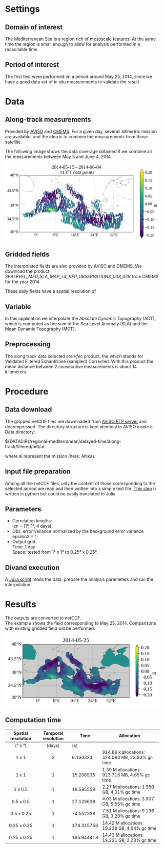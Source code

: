 # Settings

## Domain of interest

The Mediterranean Sea is a region rich of mesoscale features. At the same time the region is small enough to allow for analysis performed in a reasonable time.

## Period of interest

The first test were performed on a period around May 25, 2014, since we have a good data set of in situ measurements to validate the result.


# Data

## Along-track measurements 

Provided by [AVISO](http://www.aviso.altimetry.fr/en/data.html) and [CMEMS](). For a given day, severall altimetric mission are available, and the idea is to combine the measurements from those satellite.

The following image shows the data coverage obtained if we combine all the measurements between May 5 and June 4, 2014.

![ADT data](figures/ADT_20140515_20140604.png?raw=true)

## Gridded fields

The interpolated fields are also provided by AVISO and CMEMS. We download the product *SEALEVEL_MED_SLA_MAP_L4_REP_OBSERVATIONS_008_029* from CMEMS for the year 2014.

These daily fields have a spatial resolution of 

## Variable

In this application we interpolate the *Absolute Dynamic Topography* (ADT), which is computed as the sum of the Sea Level Anomaly (SLA) and the Mean Dynamic Topography (MDT).

## Preprocessing

The along track data selected are *vfec* product, the which stands for Validated Filtered Échantilloné (sampled) Corrected. With this product the mean distance between 2 consecutive measurements is about 14 kilometers.

# Procedure 

## Data download

The gzipped netCDF files are downloaded from [AVISO FTP server](ftp.aviso.altimetry.fr) and decompressed.
The directory structure is kept identical to AVISO inside a Data directory:

${DATADIR}/regional-mediterranean/delayed-time/along-track/filtered/adt/al

where al represent the mission (here: Altika).

## Input file preparation

Among all the netCDF files, only the content of those corresponding to the selected period are read and then written into a simple text file. [This step](./python/plot_AVISO_data.ipynb) is written in python but could be easily translated to Julia.

## Parameters

* Correlation lengths: <br>
len = (1°, 1°, 4 days);
* Obs. error variance normalized by the background error variance <br>
epsilon2 = 1;
* Output grid: <br>
Time: 1 day<br>
Space: tested from 1° x 1° to 0.25° x 0.25°. 

## Divand execution

A [Julia script](divand_altimetry.ipynb) reads the data, prepare the analysis parameters and run the interpolation.

# Results 

The outputs are converted to netCDF.<br>
The example shows the field corresponding to May 25, 2014. Comparisons with existing gridded field will be performed.

![ADT field](figures/ADT_divand_20140525.png?raw=true "Interpolated field of ADT")

## Computation time

| Spatial resolution  | Temporal resolution | Time   | Allocation   |  
|:--------------------------:|:--------------------------:|-----------|---|
| (° x °)                    | (days)                     | (s)       |    |
| 1 x 1                      | 2                          | 6.130323  | 914.89 k allocations: 424.083 MB, 23.83% gc time |
| 1 x 1                      | 1                          | 15.206535 | 1.39 M allocations: 923.716 MB, 4.65% gc time |
| 1 x 0.5                    | 1                          | 18.585559 | 2.27 M allocations: 1.950 GB, 4.31% gc time |
| 0.5 x 0.5                  | 1                          | 27.129639 | 4.03 M allocations: 3.907 GB, 5.55% gc time | 
| 0.5 x 0.25                 | 1                          | 74.552338 | 7.51 M allocations: 9.136 GB, 3.28% gc time |
| 0.25 x 0.25                | 1                          | 174.315756|14.42 M allocations: 19.238 GB, 4.64% gc time|
| 0.25 x 0.25                | 1                          | 195.944418|14.43 M allocations: 19.221 GB, 2.23% gc time|
